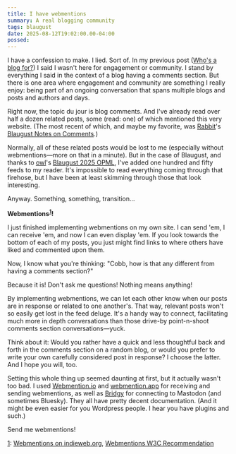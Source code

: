 ```yaml
---
title: I have webmentions
summary: A real blogging community
tags: blaugust
date: 2025-08-12T19:02:00.00-04:00
possed: 
---
```


I have a confession to make. I lied. Sort of. In my previous post (<a class="u-in-reply-to" href="https://cobb.land/posts/whos-a-blog-for/">Who's a blog for?</a>) I said I wasn't here for engagement or community. I stand by everything I said in the context of a blog having a comments section. But there is one area where engagement and community are something I really enjoy: being part of an ongoing conversation that spans multiple blogs and posts and authors and days.

Right now, the topic du jour is blog comments. And I've already read over half a dozen related posts, some (read: one) of which mentioned this very website. (The most recent of which, and maybe my favorite, was [Rabbit](https://jackalope.city/)'s [Blaugust Notes on Comments](https://talk.jackalope.city/talk/blaugust-notes-on-comments/).)

Normally, all of these related posts would be lost to me (especially without webmentions—more on that in a minute). But in the case of Blaugust, and thanks to [owl](https://godless-internets.org/about)'s [Blaugust 2025 OPML](https://godless-internets.org/2025/08/01/blaugust-2025-opml), I've added one hundred and fifty feeds to my reader. It's impossible to read everything coming through that firehose, but I have been at least skimming through those that look interesting.

Anyway. Something, something, transition...

**Webmentions<sup><a href=#1down id="1up">1</a></sup>!**

I just finished implementing webmentions on my own site. I can send 'em, I can receive 'em, and now I can even display 'em. If you look towards the bottom of each of my posts, you just might find links to where others have liked and commented upon them.

Now, I know what you're thinking: "Cobb, how is that any different from having a comments section?"

Because it is! Don't ask me questions! Nothing means anything!

By implementing webmentions, we can let each other know when our posts are in response or related to one another's. That way, relevant posts won't so easily get lost in the feed deluge. It's a handy way to connect, facilitating much more in depth conversations than those drive-by point-n-shoot comments section conversations—yuck.

Think about it: Would you rather have a quick and less thoughtful back and forth in the comments section on a random blog, or would you prefer to write your own carefully considered post in response? I choose the latter. And I hope you will, too.

Setting this whole thing up seemed daunting at first, but it actually wasn't too bad. I used [Webmention.io](https://webmention.io/) and [webmention.app](https://webmention.app/) for receiving and sending webmentions, as well as [Bridgy](https://brid.gy/) for connecting to Mastodon (and sometimes Bluesky). They all have pretty decent documentation. (And it might be even easier for you Wordpress people. I hear you have plugins and such.)

Send me webmentions!

<p class="note"><a href="#1up" id="1down">1</a>: <a href="https://indieweb.org/Webmention">Webmentions on indieweb.org</a>, <a href="https://www.w3.org/TR/webmention/">Webmentions W3C Recommendation</a></p>